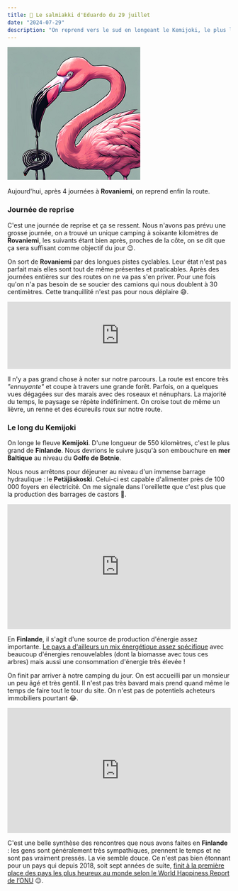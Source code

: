 ```yaml
---
title: 🍬 Le salmiakki d'Eduardo du 29 juillet
date: "2024-07-29"
description: "On reprend vers le sud en longeant le Kemijoki, le plus long fleuve de Finlande !"
---
```


![Salmiakki d'Eduardo](../salmiakki_eduardo.png)

Aujourd'hui, après 4 journées à **Rovaniemi**, on reprend enfin la route. 

### Journée de reprise
C'est une journée de reprise et ça se ressent. Nous n'avons pas prévu une grosse journée, on a trouvé un unique camping à soixante kilomètres de **Rovaniemi**, les suivants étant bien après, proches de la côte, on se dit que ça sera suffisant comme objectif du jour 😉. 

On sort de **Rovaniemi** par des longues pistes cyclables. Leur état n'est pas parfait mais elles sont tout de même présentes et praticables. Après des journées entières sur des routes on ne va pas s'en priver. Pour une fois qu'on n'a pas besoin de se soucier des camions qui nous doublent à 30 centimètres. Cette tranquillité n'est pas pour nous déplaire 😅.

<div style="left: 0; width: 100%; height: 152px; position: relative;"><iframe src="https://open.spotify.com/embed/track/3OUExRnXWXzMc5sJ39u7ru?utm_source=oembed" style="top: 0; left: 0; width: 100%; height: 100%; position: absolute; border: 0;" allowfullscreen allow="clipboard-write; encrypted-media; fullscreen; picture-in-picture;"></iframe></div>

Il n'y a pas grand chose à noter sur notre parcours. La route est encore très *"ennuyante"* et coupe à travers une grande forêt. Parfois, on a quelques vues dégagées sur des marais avec des roseaux et nénuphars. La majorité du temps, le paysage se répète indéfiniment. On croise tout de même un lièvre, un renne et des écureuils roux sur notre route.

### Le long du Kemijoki 
On longe le fleuve **Kemijoki**. D'une longueur de 550 kilomètres, c'est le plus grand de **Finlande**. Nous devrions le suivre jusqu'à son embouchure en **mer Baltique** au niveau du **Golfe de Botnie**.

Nous nous arrêtons pour déjeuner au niveau d'un immense barrage hydraulique : le **Petäjäskoski**. Celui-ci est capable d'alimenter près de 100 000 foyers en électricité. On me signale dans l'oreillette que c'est plus que la production des barrages de castors 🦫.

<div style="width: 100%; height: 0; position: relative; padding-bottom: 56%;"><iframe src="https://giphy.com/embed/1FJayrPE7XGDe" style="top: 0; left: 0; width: 100%; height: 100%; position: absolute; border: 0;" allowfullscreen scrolling="no" allow="encrypted-media;" class="giphy-embed"></iframe></div>

En **Finlande**, il s'agit d'une source de production d'énergie assez importante. [Le pays a d'ailleurs un mix énergétique assez spécifique](https://fr.m.wikipedia.org/wiki/%C3%89nergie_en_Finlande) avec  beaucoup d'énergies renouvelables (dont la biomasse avec tous ces arbres) mais aussi une consommation d'énergie très élevée !
 
On finit par arriver à notre camping du jour. On est accueilli par un monsieur un peu âgé et très gentil. Il n'est pas très bavard mais prend quand même le temps de faire tout le tour du site. On n'est pas de potentiels acheteurs immobiliers pourtant 😂.

<div style="width: 100%; height: 0; position: relative; padding-bottom: 56%;"><iframe src="https://giphy.com/embed/pPiDWZJXgchkzKWr1a" style="top: 0; left: 0; width: 100%; height: 100%; position: absolute; border: 0;" allowfullscreen scrolling="no" allow="encrypted-media;" class="giphy-embed"></iframe></div> 

C'est une belle synthèse des rencontres que nous avons faites en **Finlande** : les gens sont généralement très sympathiques, prennent le temps et ne sont pas vraiment pressés. La vie semble douce. Ce n'est pas bien étonnant pour un pays qui depuis 2018, soit sept années de suite, [finit à la première place des pays les plus heureux au monde selon le World Happiness Report de l’ONU](https://finland.fi/fr/vie-amp-societe/la-finlande-en-tete-du-world-happiness-report-pour-la-7eme-annee-de-suite-les-autres-pays-nordiques-dans-le-top-7/) 😉.